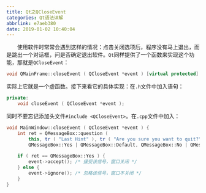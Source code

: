 ```yaml
---
title: Qt之QCloseEvent
categories: Qt语法详解
abbrlink: e7aeb380
date: 2019-01-02 10:40:04
---
```

&emsp;&emsp;使用软件时常常会遇到这样的情况：点击关闭选项后，程序没有马上退出，而是跳出一个对话框，问是否确定退出软件。`Qt`同样提供了一个函数来实现这个功能，那就是`QCloseEvent`：<!--more-->

``` cpp
void QMainFrame::closeEvent ( QCloseEvent *event ) [virtual protected]
```

实际上它就是一个虚函数。接下来看它的具体实现：在`.h`文件中加入语句：

``` cpp
private:
    void closeEvent ( QCloseEvent *event );
```

同时不要忘记添加头文件`#include <QCloseEvent>`。在`.cpp`文件中加入：

``` cpp
void MainWindow::closeEvent ( QCloseEvent *event ) {
    int ret = QMessageBox::question (
        this, tr ( "Last Hint" ), tr ( "Are you sure you want to quit?" ),
        QMessageBox::Yes | QMessageBox::Default, QMessageBox::No | QMessageBox::Escape );
​
    if ( ret == QMessageBox::Yes ) {
        event->accept(); /* 接受该信号，窗口关闭 */
    } else {
        event->ignore(); /* 忽略该信号，窗口不关闭 */
    }
}
```